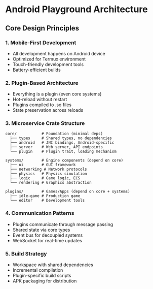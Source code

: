 # Android Playground Architecture

## Core Design Principles

### 1. Mobile-First Development
- All development happens on Android device
- Optimized for Termux environment
- Touch-friendly development tools
- Battery-efficient builds

### 2. Plugin-Based Architecture
- Everything is a plugin (even core systems)
- Hot-reload without restart
- Plugins compiled to .so files
- State preservation across reloads

### 3. Microservice Crate Structure
```
core/           # Foundation (minimal deps)
  ├── types     # Shared types, no dependencies
  ├── android   # JNI bindings, Android-specific
  ├── server    # Web server, API endpoints
  └── plugin    # Plugin trait, loading mechanism

systems/        # Engine components (depend on core)
  ├── ui        # GUI framework
  ├── networking # Network protocols
  ├── physics   # Physics simulation
  ├── logic     # Game logic, ECS
  └── rendering # Graphics abstraction

plugins/        # Games/Apps (depend on core + systems)
  ├── idle-game # Production game
  └── editor    # Development tools
```

### 4. Communication Patterns
- Plugins communicate through message passing
- Shared state via core types
- Event bus for decoupled systems
- WebSocket for real-time updates

### 5. Build Strategy
- Workspace with shared dependencies
- Incremental compilation
- Plugin-specific build scripts
- APK packaging for distribution